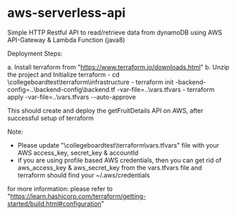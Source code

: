 # aws-serverless-api
Simple HTTP Restful API to read/retrieve data from dynamoDB using AWS API-Gateway &amp; Lambda Function (java8)

Deployment Steps:

a. Install terraform from "https://www.terraform.io/downloads.html"
b. Unzip the project and Initialize terraform
        - cd \collegeboardtest\terraform\infrastructure
        - terraform init -backend-config=..\backend-config\backend.tf -var-file=..\vars.tfvars
        - terraform apply -var-file=..\vars.tfvars --auto-approve

This should create and deploy the getFruitDetails API on AWS, after successful
setup of terraform

Note:
- Please update "\collegeboardtest\terraform\vars.tfvars" file with your AWS
access_key, secret_key & accountId
- if you are using profile based AWS credentials, then you can get rid of
aws_access_key & aws_secret_key from the vars.tfvars file and terraform should find your ~/.aws/credentials

for more information: please refer to "https://learn.hashicorp.com/terraform/getting-started/build.html#configuration"        

